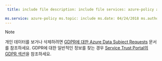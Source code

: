 ```yaml
---
 title: include file description: include file services: azure-policy author: eross-msft
 
ms.service: azure-policy ms.topic: include ms.date: 04/24/2018 ms.author: lizross ms.custom: include file
---
```


>[!Note] 
>개인 데이터를 보거나 삭제하려면 [GDPR에 대한 Azure Data Subject Requests](https://docs.microsoft.com/microsoft-365/compliance/gdpr-dsr-azure) 문서를 참조하세요. GDPR에 대한 일반적인 정보를 찾는 경우 [Service Trust Portal의 GDPR 섹션](https://servicetrust.microsoft.com/ViewPage/GDPRGetStarted)을 참조하세요.